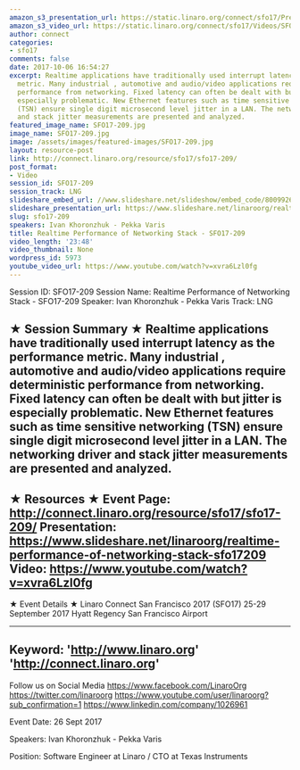 ```yaml
---
amazon_s3_presentation_url: https://static.linaro.org/connect/sfo17/Presentations/SFO17-209%20-%20Realtime%20Performance%20of%20Networking%20Stack.pdf
amazon_s3_video_url: https://static.linaro.org/connect/sfo17/Videos/SFO17-209%20-%20Realtime%20Performance%20of%20Networking%20Stack.mp4
author: connect
categories:
- sfo17
comments: false
date: 2017-10-06 16:54:27
excerpt: Realtime applications have traditionally used interrupt latency as the performance
  metric. Many industrial , automotive and audio/video applications require deterministic
  performance from networking. Fixed latency can often be dealt with but jitter is
  especially problematic. New Ethernet features such as time sensitive networking
  (TSN) ensure single digit microsecond level jitter in a LAN. The networking driver
  and stack jitter measurements are presented and analyzed.
featured_image_name: SFO17-209.jpg
image_name: SFO17-209.jpg
image: /assets/images/featured-images/SFO17-209.jpg
layout: resource-post
link: http://connect.linaro.org/resource/sfo17/sfo17-209/
post_format:
- Video
session_id: SFO17-209
session_track: LNG
slideshare_embed_url: //www.slideshare.net/slideshow/embed_code/80099264
slideshare_presentation_url: https://www.slideshare.net/linaroorg/realtime-performance-of-networking-stack-sfo17209
slug: sfo17-209
speakers: Ivan Khoronzhuk - Pekka Varis
title: Realtime Performance of Networking Stack - SFO17-209
video_length: '23:48'
video_thumbnail: None
wordpress_id: 5973
youtube_video_url: https://www.youtube.com/watch?v=xvra6Lzl0fg
---
```


Session ID: SFO17-209
Session Name: Realtime Performance of Networking Stack - SFO17-209
Speaker: Ivan Khoronzhuk - Pekka Varis
Track: LNG


★ Session Summary ★
Realtime applications have traditionally used interrupt latency as the performance metric. Many industrial , automotive and audio/video applications require deterministic performance from networking. Fixed latency can often be dealt with but jitter is especially problematic. New Ethernet features such as time sensitive networking (TSN) ensure single digit microsecond level jitter in a LAN. The networking driver and stack jitter measurements are presented and analyzed.
---------------------------------------------------
★ Resources ★
Event Page: http://connect.linaro.org/resource/sfo17/sfo17-209/
Presentation: https://www.slideshare.net/linaroorg/realtime-performance-of-networking-stack-sfo17209
Video: https://www.youtube.com/watch?v=xvra6Lzl0fg
 ---------------------------------------------------

★ Event Details ★
Linaro Connect San Francisco 2017 (SFO17)
25-29 September 2017
Hyatt Regency San Francisco Airport

---------------------------------------------------
Keyword:
'http://www.linaro.org'
'http://connect.linaro.org'
---------------------------------------------------
Follow us on Social Media
https://www.facebook.com/LinaroOrg
https://twitter.com/linaroorg
https://www.youtube.com/user/linaroorg?sub_confirmation=1
https://www.linkedin.com/company/1026961

Event Date: 26 Sept 2017

Speakers: Ivan Khoronzhuk - Pekka Varis

Position: Software Engineer at Linaro / CTO at Texas Instruments
